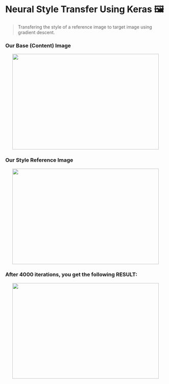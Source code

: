 # Neural Style Transfer Using Keras 🖼

> Transfering the style of a reference image to target image using gradient descent.

### Our Base (Content) Image 
<p align="center">
  <img width="460" height="300" src="https://www.uskudar.bel.tr/userfiles/images/5.png">
</p>


### Our Style Reference Image

<p align="center">
  <img width="460" height="300" src="https://i.imgur.com/9ooB60I.jpg">
</p>

### After 4000 iterations, you get the following RESULT:
<p align="center">
  <img width="460" height="300" src="https://github.com/RumeysaYazici/Neural_Style_Transfer_UsingKeras/blob/main/gan_k%C4%B1zkulesi.png">
</p>
